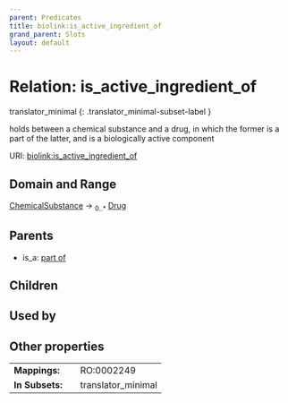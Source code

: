 ```yaml
---
parent: Predicates
title: biolink:is_active_ingredient_of
grand_parent: Slots
layout: default
---
```


# Relation: is_active_ingredient_of

translator_minimal
{: .translator_minimal-subset-label }


holds between a chemical substance and a drug, in which the former is a part of the latter, and is a biologically active component

URI: [biolink:is_active_ingredient_of](https://w3id.org/biolink/vocab/is_active_ingredient_of)

## Domain and Range

[ChemicalSubstance](ChemicalSubstance.md) ->  <sub>0..*</sub> [Drug](Drug.md)

## Parents

 *  is_a: [part of](part_of.md)

## Children


## Used by


## Other properties

|  |  |  |
| --- | --- | --- |
| **Mappings:** | | RO:0002249 |
| **In Subsets:** | | translator_minimal |

